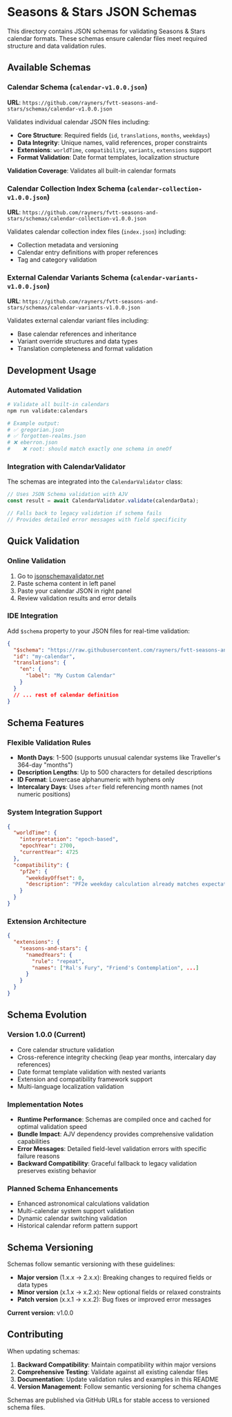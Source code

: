 # Seasons & Stars JSON Schemas

This directory contains JSON schemas for validating Seasons & Stars calendar formats. These schemas ensure calendar files meet required structure and data validation rules.

## Available Schemas

### Calendar Schema (`calendar-v1.0.0.json`)

**URL**: `https://github.com/rayners/fvtt-seasons-and-stars/schemas/calendar-v1.0.0.json`

Validates individual calendar JSON files including:

- **Core Structure**: Required fields (`id`, `translations`, `months`, `weekdays`)
- **Data Integrity**: Unique names, valid references, proper constraints
- **Extensions**: `worldTime`, `compatibility`, `variants`, `extensions` support
- **Format Validation**: Date format templates, localization structure

**Validation Coverage**: Validates all built-in calendar formats

### Calendar Collection Index Schema (`calendar-collection-v1.0.0.json`)

**URL**: `https://github.com/rayners/fvtt-seasons-and-stars/schemas/calendar-collection-v1.0.0.json`

Validates calendar collection index files (`index.json`) including:

- Collection metadata and versioning
- Calendar entry definitions with proper references
- Tag and category validation

### External Calendar Variants Schema (`calendar-variants-v1.0.0.json`)

**URL**: `https://github.com/rayners/fvtt-seasons-and-stars/schemas/calendar-variants-v1.0.0.json`

Validates external calendar variant files including:

- Base calendar references and inheritance
- Variant override structures and data types
- Translation completeness and format validation

## Development Usage

### Automated Validation

```bash
# Validate all built-in calendars
npm run validate:calendars

# Example output:
# ✅ gregorian.json
# ✅ forgotten-realms.json
# ❌ eberron.json
#    ❌ root: should match exactly one schema in oneOf
```

### Integration with CalendarValidator

The schemas are integrated into the `CalendarValidator` class:

```typescript
// Uses JSON Schema validation with AJV
const result = await CalendarValidator.validate(calendarData);

// Falls back to legacy validation if schema fails
// Provides detailed error messages with field specificity
```

## Quick Validation

### Online Validation

1. Go to [jsonschemavalidator.net](https://www.jsonschemavalidator.net/)
2. Paste schema content in left panel
3. Paste your calendar JSON in right panel
4. Review validation results and error details

### IDE Integration

Add `$schema` property to your JSON files for real-time validation:

```json
{
  "$schema": "https://raw.githubusercontent.com/rayners/fvtt-seasons-and-stars/main/schemas/calendar-v1.0.0.json",
  "id": "my-calendar",
  "translations": {
    "en": {
      "label": "My Custom Calendar"
    }
  }
  // ... rest of calendar definition
}
```

## Schema Features

### Flexible Validation Rules

- **Month Days**: 1-500 (supports unusual calendar systems like Traveller's 364-day "months")
- **Description Lengths**: Up to 500 characters for detailed descriptions
- **ID Format**: Lowercase alphanumeric with hyphens only
- **Intercalary Days**: Uses `after` field referencing month names (not numeric positions)

### System Integration Support

```json
{
  "worldTime": {
    "interpretation": "epoch-based",
    "epochYear": 2700,
    "currentYear": 4725
  },
  "compatibility": {
    "pf2e": {
      "weekdayOffset": 0,
      "description": "PF2e weekday calculation already matches expectations"
    }
  }
}
```

### Extension Architecture

```json
{
  "extensions": {
    "seasons-and-stars": {
      "namedYears": {
        "rule": "repeat",
        "names": ["Ral's Fury", "Friend's Contemplation", ...]
      }
    }
  }
}
```

## Schema Evolution

### Version 1.0.0 (Current)

- Core calendar structure validation
- Cross-reference integrity checking (leap year months, intercalary day references)
- Date format template validation with nested variants
- Extension and compatibility framework support
- Multi-language localization validation

### Implementation Notes

- **Runtime Performance**: Schemas are compiled once and cached for optimal validation speed
- **Bundle Impact**: AJV dependency provides comprehensive validation capabilities
- **Error Messages**: Detailed field-level validation errors with specific failure reasons
- **Backward Compatibility**: Graceful fallback to legacy validation preserves existing behavior

### Planned Schema Enhancements

- Enhanced astronomical calculations validation
- Multi-calendar system support validation
- Dynamic calendar switching validation
- Historical calendar reform pattern support

## Schema Versioning

Schemas follow semantic versioning with these guidelines:

- **Major version** (1.x.x → 2.x.x): Breaking changes to required fields or data types
- **Minor version** (x.1.x → x.2.x): New optional fields or relaxed constraints
- **Patch version** (x.x.1 → x.x.2): Bug fixes or improved error messages

**Current version**: v1.0.0

## Contributing

When updating schemas:

1. **Backward Compatibility**: Maintain compatibility within major versions
2. **Comprehensive Testing**: Validate against all existing calendar files
3. **Documentation**: Update validation rules and examples in this README
4. **Version Management**: Follow semantic versioning for schema changes

Schemas are published via GitHub URLs for stable access to versioned schema files.
